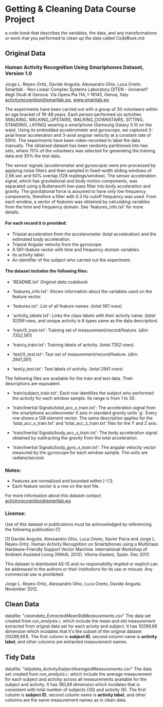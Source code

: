 # Getting & Cleaning Data Course Project
a code book that describes the variables, the data, and any transformations or work that you performed to clean up the data called CodeBook.md

## Original Data 

### Human Activity Recognition Using Smartphones Dataset, Version 1.0
Jorge L. Reyes-Ortiz, Davide Anguita, Alessandro Ghio, Luca Oneto.
Smartlab - Non Linear Complex Systems Laboratory
DITEN - Universit? degli Studi di Genova.
Via Opera Pia 11A, I-16145, Genoa, Italy.
activityrecognition@smartlab.ws, www.smartlab.ws

The experiments have been carried out with a group of 30 volunteers within an age bracket of 19-48 years. Each person performed six activities (WALKING, WALKING_UPSTAIRS, WALKING_DOWNSTAIRS, SITTING, STANDING, LAYING) wearing a smartphone (Samsung Galaxy S II) on the waist. Using its embedded accelerometer and gyroscope, we captured 3-axial linear acceleration and 3-axial angular velocity at a constant rate of 50Hz. The experiments have been video-recorded to label the data manually. The obtained dataset has been randomly partitioned into two sets, where 70% of the volunteers was selected for generating the training data and 30% the test data. 

The sensor signals (accelerometer and gyroscope) were pre-processed by applying noise filters and then sampled in fixed-width sliding windows of 2.56 sec and 50% overlap (128 readings/window). The sensor acceleration signal, which has gravitational and body motion components, was separated using a Butterworth low-pass filter into body acceleration and gravity. The gravitational force is assumed to have only low frequency components, therefore a filter with 0.3 Hz cutoff frequency was used. From each window, a vector of features was obtained by calculating variables from the time and frequency domain. See 'features_info.txt' for more details. 

#### For each record it is provided:
- Triaxial acceleration from the accelerometer (total acceleration) and the estimated body acceleration.
- Triaxial Angular velocity from the gyroscope. 
- A 561-feature vector with time and frequency domain variables. 
- Its activity label. 
- An identifier of the subject who carried out the experiment.

#### The dataset includes the following files:
- 'README.txt' *Original data codebook*

- 'features_info.txt': Shows information about the variables used on the feature vector.

- 'features.txt': List of all feature names. (*total 561 rows*)

- 'activity_labels.txt': Links the class labels with their activity name. (*total 10299 rows*, and unique activity is 6 types same as the data description)

- 'train/X_train.txt': Training set of measurement/record/feature. (*dim: 7352,561*)

- 'train/y_train.txt': Training labels of activity. (*total 7352 rows*)

- 'test/X_test.txt': Test set of measurement/record/feature. (*dim: 2941,561*)

- 'test/y_test.txt': Test labels of activity. (*total 2941 rows*)

The following files are available for the train and test data. Their descriptions are equivalent. 

- 'train/subject_train.txt': Each row identifies the subject who performed the activity for each window sample. Its range is from 1 to 30. 

- 'train/Inertial Signals/total_acc_x_train.txt': The acceleration signal from the smartphone accelerometer X axis in standard gravity units 'g'. Every row shows a 128 element vector. The same description applies for the 'total_acc_x_train.txt' and 'total_acc_z_train.txt' files for the Y and Z axis. 

- 'train/Inertial Signals/body_acc_x_train.txt': The body acceleration signal obtained by subtracting the gravity from the total acceleration. 

- 'train/Inertial Signals/body_gyro_x_train.txt': The angular velocity vector measured by the gyroscope for each window sample. The units are radians/second. 

### Notes: 
- Features are normalized and bounded within [-1,1].
- Each feature vector is a row on the text file.

For more information about this dataset contact: activityrecognition@smartlab.ws

### License:
Use of this dataset in publications must be acknowledged by referencing the following publication [1] 

[1] Davide Anguita, Alessandro Ghio, Luca Oneto, Xavier Parra and Jorge L. Reyes-Ortiz. Human Activity Recognition on Smartphones using a Multiclass Hardware-Friendly Support Vector Machine. International Workshop of Ambient Assisted Living (IWAAL 2012). Vitoria-Gasteiz, Spain. Dec 2012

This dataset is distributed AS-IS and no responsibility implied or explicit can be addressed to the authors or their institutions for its use or misuse. Any commercial use is prohibited.

Jorge L. Reyes-Ortiz, Alessandro Ghio, Luca Oneto, Davide Anguita. November 2012.

## Clean Data 
datafile: "*cleandata_ExtractedMeanStdMeasurements.csv*"
The data set created from *run_analysis.r*, which include the mean and std measurement extracted from orignal data set for each acivity and subject. It has *10299,68* dimension which incidates that it's the subset of the original dataset (*10299,561*). The first column is **subject ID**, second column name is **activity label**, and other columns are extracted measurement names.

## Tidy Data 
datafile: "*tidydata_ActivitySubjectAveragedMeasurements.csv*"
The data set created from *run_analysis.r*, which include the average measurement for each subject and activity across all measurements available for the subject and activity.
It has *180,68* dimension which incidates that is consistent with total number of subjects (30) and activity (6). The first column is **subject ID**, second column name is **activity label**, and other columns are the same measurement names as in clean data.  
